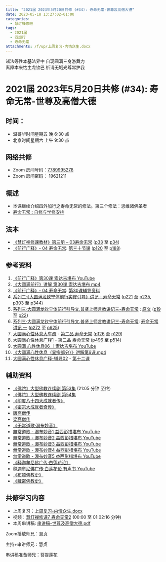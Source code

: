 ```yaml
---
title: "2021届 2023年5月20日共修 (#34): 寿命无常-世尊及高僧大德"
date: 2023-05-18 13:27:02+01:00
categories:
  - 慧灯禅修班
tags:
  - 2021届
  - 四加行
  - 寿命无常
attachments: /f/up/上周复习-内情众生.docx
---
```

<!--StartFragment-->

诸法等性本基法界中 自现圆满三身游舞力\
离障本来怙主龙钦巴 祈请无垢光尊常护我

# 2021届 2023年5月20日共修 (#34): 寿命无常-世尊及高僧大德

## 时间：

* 温哥华时间星期五 晚 6:30 点
* 北京时间星期六 上午 9:30 点

## 网络共修

* Zoom 房间号码：[7789995278](https://us02web.zoom.us/j/7789995278?pwd=VjZmbWJFY2k2K0E5RVB2cTNIQmhqUT09)
* Zoom 房间密码： 19621211

## 概述

* 本课继续介绍四外加行之寿命无常的修法。第三个修法：思维诸佛圣者
* [寿命无常 : 自修与学修安排](https://fohuifayu.com/index.php/huideng-jiangtang/chanxiuke/zen-03/8653-zen03-smwc?title=)

## 法本

* [《慧灯禅修课教材》第三册 – 03寿命无常](https://huidengchanxiu.net/books/b3/3-03) ([p33](https://huidengchanxiu.net/books/b3/3-03/#p33) 至 [p34](https://huidengchanxiu.net/books/b3/3-03/#p34))
* [《前行广释》- 04 寿命无常](https://huidengchanxiu.net/refs/qxgs/qxgs-04wc): [](https://huidengchanxiu.net/refs/qxgs/qxgs-04wc/#%E7%AC%AC%E4%BA%8C%E5%8D%81%E4%B9%9D%E8%8A%82%E8%AF%BE)[第三十节课](https://huidengchanxiu.net/refs/qxgs/qxgs-04wc/#%E7%AC%AC%E4%B8%89%E5%8D%81%E8%8A%82%E8%AF%BE) ([p120](https://huidengchanxiu.net/refs/qxgs/qxgs-04wc#p120) 至 [p188](https://huidengchanxiu.net/refs/qxgs/qxgs-04wc#p188))

## 参考资料

1. [《前行广释》第30课 索达吉堪布 YouTube](https://www.youtube.com/watch?v=lSYLm7JtjBE&list=PLAnEIprIVklfWTKX6X1gI9eR_phiB8B4b&index=32)
2. [《大圆满前行》讲解 第30课 索达吉堪布 mp4](https://s3.ap-northeast-1.wasabisys.com/hdcx/jmy/007-%E5%A4%A7%E5%9C%86%E6%BB%A1%E5%89%8D%E8%A1%8C%E5%B9%BF%E9%87%8A/007-%E5%89%8D%E8%A1%8C%E5%B9%BF%E9%87%8A%E8%A7%86%E9%A2%91/%e3%80%8a%e5%a4%a7%e5%9c%86%e6%bb%a1%e5%89%8d%e8%a1%8c%e3%80%8b%e8%ae%b2%e8%a7%a3%e7%ac%ac30%e8%af%be.mp4)
3. [《前行广释》- 04 寿命无常](https://huidengchanxiu.net/refs/qxgs/fudao/qxgsfd-04wc): [](https://huidengchanxiu.net/refs/qxgs/fudao/qxgsfd-04wc/#%E5%89%8D%E8%A1%8C%E5%B9%BF%E9%87%8A%E7%AC%AC29%E8%AF%BE%E8%BE%85%E5%AF%BC%E8%B5%84%E6%96%99)[第30课辅导资料](https://huidengchanxiu.net/refs/qxgs/fudao/qxgsfd-04wc/#%E5%89%8D%E8%A1%8C%E5%B9%BF%E9%87%8A%E7%AC%AC30%E8%AF%BE%E8%BE%85%E5%AF%BC%E8%B5%84%E6%96%99)
4. [系列二·《大圆满龙钦宁体前行实修引导》讲记 - 寿命无常](https://huidengchanxiu.net/refs/xmfw/s2-sxyd2-smwc) ([p221](https://huidengchanxiu.net/refs/xmfw/s2-sxyd2-smwc/#p221) 至 [p235](https://huidengchanxiu.net/refs/xmfw/s2-sxyd2-smwc/#p235), [p303](https://huidengchanxiu.net/refs/xmfw/s2-sxyd2-smwc/#p303) 至 [p344](https://huidengchanxiu.net/refs/xmfw/s2-sxyd2-smwc/#p344))
5. [系列三·大圆满龙钦宁体前行引导文.普贤上师言教讲记三-寿命无常](https://huidengchanxiu.net/refs/xmfw/s3-ydw3-smwc) : [原文](https://huidengchanxiu.net/refs/xmfw/s3-ydw3-smwc#%E5%AF%BF%E5%91%BD%E6%97%A0%E5%B8%B8%E4%B8%80%E5%8E%9F%E6%96%87) ([p19](https://huidengchanxiu.net/refs/xmfw/s3-ydw3-smwc/#p19) 至 [p22](https://huidengchanxiu.net/refs/xmfw/s3-ydw3-smwc/#p22))
6. [系列三·大圆满龙钦宁体前行引导文.普贤上师言教讲记三-寿命无常](https://huidengchanxiu.net/refs/xmfw/s3-ydw3-smwc): [](https://huidengchanxiu.net/refs/xmfw/s3-ydw3-smwc#%E5%AF%BF%E5%91%BD%E6%97%A0%E5%B8%B8%E8%AE%B2%E8%AE%B0-%E4%B8%80)[寿命无常讲记 一](https://huidengchanxiu.net/refs/xmfw/s3-ydw3-smwc#%E5%AF%BF%E5%91%BD%E6%97%A0%E5%B8%B8%E8%AE%B2%E8%AE%B0-%E4%B8%80) ([p272](https://huidengchanxiu.net/refs/xmfw/s3-ydw3-smwc/#p272) 至 [p625](https://huidengchanxiu.net/refs/xmfw/s3-ydw3-smwc/#p625))
7. [大圆满心性休息大车疏](https://huidengchanxiu.net/refs/dymxxxx/dymxxxx-dcs) - [第二品 寿命无常](https://huidengchanxiu.net/refs/dymxxxx/dymxxxx-dcs#%E7%AC%AC%E4%BA%8C%E5%93%81-%E5%AF%BF%E5%91%BD%E6%97%A0%E5%B8%B8) ([p126](https://huidengchanxiu.net/refs/dymxxxx/dymxxxx-dcs/#p126) 至 [p129](https://huidengchanxiu.net/refs/dymxxxx/dymxxxx-dcs/#p129))
8. [大圆满心性休息广释1](https://huidengchanxiu.net/refs/dymxxxx/dymxxxx-gs1) - [第二品 寿命无常](https://huidengchanxiu.net/refs/dymxxxx/dymxxxx-gs1#%E7%AC%AC%E4%BA%8C%E5%93%81-%E5%AF%BF%E5%91%BD%E6%97%A0%E5%B8%B8) ([p496](https://huidengchanxiu.net/refs/dymxxxx/dymxxxx-gs1/#p496) 至 [p514](https://huidengchanxiu.net/refs/dymxxxx/dymxxxx-gs1/#p514))
9. [大圆满 心性休息06 ｜索达吉堪布 YouTube](https://www.youtube.com/watch?v=nCxMdwWUiSU&list=PLAnEIprIVklebrDFUKaC67LssdOO2y87p&index=6)
10. [《大圆满心性休息（显宗部分）》讲解第6课.mp4](https://s3.ap-northeast-1.wasabisys.com/hdcx/jmy/028-%E5%A4%A7%E5%9C%86%E6%BB%A1%E5%BF%83%E6%80%A7%E4%BC%91%E6%81%AF-%E6%98%BE%E5%AE%97%E9%83%A8%E5%88%86/%e3%80%8a%e5%a4%a7%e5%9c%86%e6%bb%a1%e5%bf%83%e6%80%a7%e4%bc%91%e6%81%af%ef%bc%88%e6%98%be%e5%ae%97%e9%83%a8%e5%88%86%ef%bc%89%e3%80%8b%e8%ae%b2%e8%a7%a3%e7%ac%ac6%e8%af%be.mp3)
11. [大圆满心性休息广释-辅导02](https://huidengchanxiu.net/refs/dymxxxx/fudao/fd-02) - [第十二课](https://huidengchanxiu.net/refs/dymxxxx/fudao/fd-02/#%E7%AC%AC%E5%8D%81%E4%BA%8C%E8%AF%BE) 

## 辅助资料

* [《佛陀》大型佛教连续剧 第53集](https://mp.weixin.qq.com/s?__biz=MzU2MDkyNjQ5Ng==&mid=2247485639&idx=1&sn=70725853817ce3deac03c46781101565&chksm=fc01d288cb765b9e3184a23245f9519af2ee5351c496f31e07308176e34f475cf82d262eb3b0&scene=21#wechat_redirect)  (21:05 分钟 至终)
* [《佛陀》大型佛教连续剧 第54集 ](https://mp.weixin.qq.com/s?__biz=MzU2MDkyNjQ5Ng==&mid=2247485639&idx=2&sn=b701e5a045f4d6d0c72eb8a4f01b5380&chksm=fc01d288cb765b9ef536ec616f8983881c1d391355769fe291d659a386565ab0b179845a2718&scene=21#wechat_redirect)
* [《印度八十四大成就者传》](http://read.goodweb.net.cn/news/news_more.asp?lm2=290)
* [《密宗大成就者奇传》](https://drive.google.com/file/d/1N5dfreXlkZyt1cALhAcPUJY3_YZoTMr2/view)
* [唐高僧传](http://www.fjdh.cn/wumin/2013/01/163920203184.html)
* [梁高僧传](https://www.zhonghuadiancang.com/foxuebaodian/lianggaosengzhuan/)
* [《无常道歌·瀑布妙音》](http://read.goodweb.net.cn/news/news_view.asp?newsid=971)
* [無常道歌 - 瀑布妙音1 益西彭措堪布 YouTube](https://www.youtube.com/watch?v=UBGllYTbXe8)
* [無常道歌 - 瀑布妙音2 益西彭措堪布 YouTube](https://www.youtube.com/watch?v=wNnZdg_XXhw)
* [無常道歌 - 瀑布妙音3 益西彭措堪布 YouTube](https://www.youtube.com/watch?v=Tf28ghtkVJU)
* [無常道歌 - 瀑布妙音4 益西彭措堪布 YouTube](https://www.youtube.com/watch?v=amyy9zzs8LQ)
* [無常道歌 - 瀑布妙音5 益西彭措堪布 YouTube](https://www.youtube.com/watch?v=GhmBlZGI0Ak)
* [《释迦牟尼佛广传·白莲花论》](https://mingguang.im/reading/%E9%87%8A%E8%BF%A6%E7%89%9F%E5%B0%BC%E4%BD%9B%E5%B9%BF%E4%BC%A0/%E5%BA%8F%E8%A8%80)
* [释迦牟尼佛广传·白莲花论 有声书 YouTube](https://www.youtube.com/playlist?list=PLYOi3WbNHCBt5UiOjwBNPS8Uyl_3oWTHt)
* [《布顿佛教史》](http://www.fjdh.cn/wumin/2013/03/093514220416.html)
* [《藏密佛教史》](https://drive.google.com/file/d/1cZQ63nAl8HcMbCwz0SHUvk2JXPHFUNaj/view)



## **共修学习内容**

* 上周复习：[上周复习-内情众生.docx](/f/up/上周复习-内情众生.docx)
* 视频：[慧灯禅修课7 寿命无常2](https://fohuifayu.com/index.php/huideng-jiangtang/chanxiuke/zen-03/658-l15076) (00:00 至 01:02:16 分钟)
* 本周串讲稿: [串讲稿-世尊及高僧大德.pdf](/f/up/串讲稿-寿命无常-世尊及高僧大德.pdf)

Zoom播放师兄：慧贞

主持+串讲师兄：慧贞

串讲稿准备师兄：菩提莲花

<!--EndFragment-->